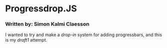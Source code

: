 # Progressdrop.JS

### Written by: Simon Kalmi Claesson

I wanted to try and make a *drop-in* system for adding progressbars, and this is my *draft1* attempt.
